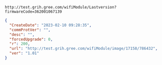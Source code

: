 `http://test.grih.gree.com/wifiModule/Lastversion?firmwareCode=362001067139`

```json
{
  "CreateDate": "2023-02-10 09:28:35",
  "commProtVer": "",
  "desc": "",
  "forcedUpgrade": 0,
  "r": 200,
  "url": "http://test.grih.gree.com/wifiModule/image/17158/786432",
  "ver": "1.01"
}
```